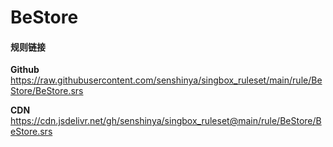 # BeStore

#### 规则链接

**Github**
https://raw.githubusercontent.com/senshinya/singbox_ruleset/main/rule/BeStore/BeStore.srs

**CDN**
https://cdn.jsdelivr.net/gh/senshinya/singbox_ruleset@main/rule/BeStore/BeStore.srs